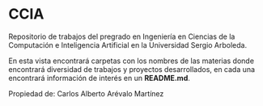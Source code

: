 # CCIA

Repositorio de trabajos del pregrado en Ingeniería en Ciencias de la Computación e Inteligencia Artificial en la Universidad Sergio Arboleda.

En esta vista encontrará carpetas con los nombres de las materias donde encontrará diversidad de trabajos y proyectos desarrollados, en cada una encontrará información de interés en un **README.md**.

Propiedad de: Carlos Alberto Arévalo Martínez
